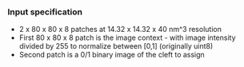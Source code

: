 ### Input specification
* 2 x 80 x 80 x 8 patches at 14.32 x 14.32 x 40 nm^3 resolution
* First 80 x 80 x 8 patch is the image context - with image intensity divided by 255 to normalize between [0,1] (originally uint8)
* Second patch is a 0/1 binary image of the cleft to assign
